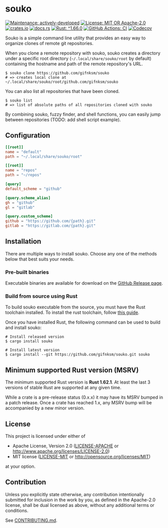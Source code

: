 <!-- cargo-sync-rdme title [[ -->
# souko
<!-- cargo-sync-rdme ]] -->
<!-- cargo-sync-rdme badge [[ -->
[![Maintenance: actively-developed](https://img.shields.io/badge/maintenance-actively--developed-brightgreen.svg?style=flat-square)](https://doc.rust-lang.org/cargo/reference/manifest.html#the-badges-section)
[![License: MIT OR Apache-2.0](https://img.shields.io/crates/l/souko.svg?style=flat-square)](#license)
[![crates.io](https://img.shields.io/crates/v/souko.svg?logo=rust&style=flat-square)](https://crates.io/crates/souko)
[![docs.rs](https://img.shields.io/docsrs/souko.svg?logo=docs.rs&style=flat-square)](https://docs.rs/souko)
[![Rust: ^1.66.0](https://img.shields.io/badge/rust-^1.66.0-93450a.svg?logo=rust&style=flat-square)](https://doc.rust-lang.org/cargo/reference/manifest.html#the-rust-version-field)
[![GitHub Actions: CI](https://img.shields.io/github/actions/workflow/status/gifnksm/souko/ci.yml.svg?label=CI&logo=github&style=flat-square)](https://github.com/gifnksm/souko/actions/workflows/ci.yml)
[![Codecov](https://img.shields.io/codecov/c/github/gifnksm/souko.svg?label=codecov&logo=codecov&style=flat-square)](https://codecov.io/gh/gifnksm/souko)
<!-- cargo-sync-rdme ]] -->

Souko is a simple command line utility that provides an easy way to organize clones of remote git repositories.

When you clone a remote repository with souko, souko creates a directory under a specific root directory (`~/.local/share/souko/root` by default) containing the hostname and path of the remote repository's URL.

```console
$ souko clone https://github.com/gifnksm/souko
# => creates local clone at ~/.local/share/souko/root/github.com/gifnksm/souko
```

You can also list all repositories that have been cloned.

```console
$ souko list
# => list of absolute paths of all repositories cloned with souko
```

By combining souko, fuzzy finder, and shell functions, you can easily jump between repositories (TODO: add shell script example).

## Configuration

```toml
[[root]]
name = "default"
path = "~/.local/share/souko/root"

[[root]]
name = "repos"
path = "~/repos"

[query]
default_scheme = "github"

[query.scheme_alias]
gh = "github"
gl = "gitlab"

[query.custom_scheme]
github = "https://github.com/{path}.git"
gitlab = "https://gitlab.com/{path}.git"

```

## Installation

There are multiple ways to install souko.
Choose any one of the methods below that best suits your needs.

### Pre-built binaries

Executable binaries are available for download on the [GitHub Release page].

[GitHub Release page]: https://github.com/gifnksm/souko/releases/

### Build from source using Rust

To build souko executable from the source, you must have the Rust toolchain installed.
To install the rust toolchain, follow [this guide](https://www.rust-lang.org/tools/install).

Once you have installed Rust, the following command can be used to build and install souko:

```console
# Install released version
$ cargo install souko

# Install latest version
$ cargo install --git https://github.com/gifnksm/souko.git souko
```

## Minimum supported Rust version (MSRV)

The minimum supported Rust version is **Rust 1.62.1**.
At least the last 3 versions of stable Rust are supported at any given time.

While a crate is a pre-release status (0.x.x) it may have its MSRV bumped in a patch release.
Once a crate has reached 1.x, any MSRV bump will be accompanied by a new minor version.

## License

This project is licensed under either of

* Apache License, Version 2.0
   ([LICENSE-APACHE](LICENSE-APACHE) or <http://www.apache.org/licenses/LICENSE-2.0>)
* MIT license
   ([LICENSE-MIT](LICENSE-MIT) or <http://opensource.org/licenses/MIT>)

at your option.

## Contribution

Unless you explicitly state otherwise, any contribution intentionally submitted
for inclusion in the work by you, as defined in the Apache-2.0 license, shall be
dual licensed as above, without any additional terms or conditions.

See [CONTRIBUTING.md](CONTRIBUTING.md).
